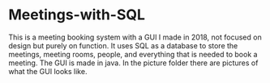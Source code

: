 # Meetings-with-SQL

This is a meeting booking system with a GUI I made in 2018, not focused on design but purely on function. It uses SQL as a database to store the meetings, meeting rooms, people, and everything that is needed to book a meeting. The GUI is made in java. In the picture folder there are pictures of what the GUI looks like.
